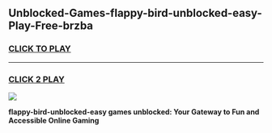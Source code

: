 
## Unblocked-Games-flappy-bird-unblocked-easy-Play-Free-brzba
<h3>
<a href="https://premium76.site?title=flappy-bird-unblocked-easy&ref=12A">CLICK TO PLAY</a></h3>
<hr>

<h3>
<a href="https://premium76.site?title=flappy-bird-unblocked-easy&ref=12A">CLICK 2 PLAY</a>
  
</h3>

<a href="https://premium76.site?title=flappy-bird-unblocked-easy&ref=12A"><img src="https://clearcache.store/games.png"></a>


**flappy-bird-unblocked-easy games unblocked: Your Gateway to Fun and Accessible Online Gaming**
